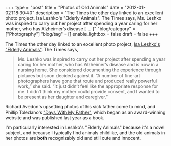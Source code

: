 +++
type = "post"
title = "Photos of Old Animals"
date = "2012-01-02T18:30:40"
description = "The Times the other day linked to an excellent photo project, Isa Leshko's \"Elderly Animals\". The Times says, Ms. Leshko was inspired to carry out her project after spending a year caring for her mother, who has Alzheimer&#8217;s disease [ ... ]"
"blog/category" = ["Photography"]
"blog/tag" = []
enable_lightbox = false
draft = false
+++

<p>The Times the other day linked to an excellent photo project, <a href="http://well.blogs.nytimes.com/2011/12/29/what-we-can-learn-from-old-animals/">Isa
Leshko's "Elderly
Animals"</a>.
The Times says,</p>
<blockquote>
<p>Ms. Leshko was inspired to carry out her project after spending a year
caring for her mother, who has Alzheimer’s disease and is now in a
nursing home. She considered documenting the experience through
pictures but soon decided against it. “A number of fine-art
photographers have gone that route and produced really powerful work,”
she said. “It just didn’t feel like the appropriate response for me. I
didn’t think my mother could provide consent, and I wanted to be
present as her daughter and caregiver.”</p>
</blockquote>
<p>Richard Avedon's upsetting photos of his sick father come to mind, and
Phillip Toledano's <a href="http://www.dayswithmyfather.com/">"Days With My
Father"</a>, which began as an
award-winning website and was published last year as a book.</p>
<p>I'm particularly interested in Leshko's "Elderly Animals" because it's a
novel subject, and because I typically find animals childlike, and the
old animals in her photos are <strong>both</strong> recognizably old and still cute
and innocent.</p>
    